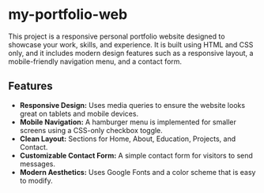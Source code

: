 # my-portfolio-web

This project is a responsive personal portfolio website designed to showcase your work, skills, and experience. It is built using HTML and CSS only, and it includes modern design features such as a responsive layout, a mobile-friendly navigation menu, and a contact form.

## Features

- **Responsive Design:** Uses media queries to ensure the website looks great on tablets and mobile devices.
- **Mobile Navigation:** A hamburger menu is implemented for smaller screens using a CSS-only checkbox toggle.
- **Clean Layout:** Sections for Home, About, Education, Projects, and Contact.
- **Customizable Contact Form:** A simple contact form for visitors to send messages.
- **Modern Aesthetics:** Uses Google Fonts and a color scheme that is easy to modify.

